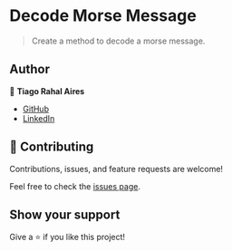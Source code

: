 # Decode Morse Message

> Create a method to decode a morse message.

## Author

👤 **Tiago Rahal Aires**

- [GitHub](https://github.com/tiagorahal)
- [LinkedIn](https://www.linkedin.com/in/tiagorahal/)

## 🤝 Contributing

Contributions, issues, and feature requests are welcome!

Feel free to check the [issues page](https://github.com/tiagorahal/decode-morse-message/issues).

## Show your support

Give a ⭐️ if you like this project!
